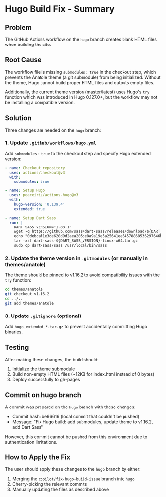 # Hugo Build Fix - Summary

## Problem
The GitHub Actions workflow on the `hugo` branch creates blank HTML files when building the site.

## Root Cause
The workflow file is missing `submodules: true` in the checkout step, which prevents the Anatole theme (a git submodule) from being initialized. Without the theme, Hugo cannot build proper HTML files and outputs empty files.

Additionally, the current theme version (master/latest) uses Hugo's `try` function which was introduced in Hugo 0.127.0+, but the workflow may not be installing a compatible version.

## Solution
Three changes are needed on the `hugo` branch:

### 1. Update `.github/workflows/hugo.yml`
Add `submodules: true` to the checkout step and specify Hugo extended version:

```yaml
- name: Checkout repository
  uses: actions/checkout@v3
  with:
    submodules: true

- name: Setup Hugo
  uses: peaceiris/actions-hugo@v3
  with:
    hugo-version: '0.139.4'
    extended: true

- name: Setup Dart Sass
  run: |
    DART_SASS_VERSION="1.83.1"
    wget -q https://github.com/sass/dart-sass/releases/download/${DART_SASS_VERSION}/dart-sass-${DART_SASS_VERSION}-linux-x64.tar.gz
    echo "0debcaf1e3de620d9d2aea205ce8a9a19e5a25641ee34578868536297646b33e  dart-sass-${DART_SASS_VERSION}-linux-x64.tar.gz" | sha256sum -c
    tar -xzf dart-sass-${DART_SASS_VERSION}-linux-x64.tar.gz
    sudo cp dart-sass/sass /usr/local/bin/sass
```

### 2. Update the theme version in `.gitmodules` (or manually in themes/anatole)
The theme should be pinned to v1.16.2 to avoid compatibility issues with the `try` function:

```bash
cd themes/anatole
git checkout v1.16.2
cd ../..
git add themes/anatole
```

### 3. Update `.gitignore` (optional)
Add `hugo_extended_*.tar.gz` to prevent accidentally committing Hugo binaries.

## Testing
After making these changes, the build should:
1. Initialize the theme submodule
2. Build non-empty HTML files (~12KB for index.html instead of 0 bytes)
3. Deploy successfully to gh-pages

## Commit on hugo branch
A commit was prepared on the `hugo` branch with these changes:
- Commit hash: be96616 (local commit that couldn't be pushed)
- Message: "Fix Hugo build: add submodules, update theme to v1.16.2, add Dart Sass"

However, this commit cannot be pushed from this environment due to authentication limitations.

## How to Apply the Fix
The user should apply these changes to the `hugo` branch by either:
1. Merging the `copilot/fix-hugo-build-issue` branch into `hugo`
2. Cherry-picking the relevant commits
3. Manually updating the files as described above
